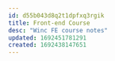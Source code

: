 ```yaml
---
id: d55b043d8q2t1dpfxq3rgik
title: Front-end Course
desc: "Winc FE course notes"
updated: 1692451781291
created: 1692438147651
---
```

